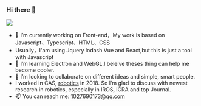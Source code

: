 ### Hi there 👋

<img src="https://github-readme-stats.vercel.app/api?username=Kun8018&show_icons=true&theme=radical&count_private=true&show_icons=true&include_all_commits=true" />

- 🔭 I’m currently working on Front-end，My work is based on Javascript、Typescript、HTML、CSS
- Usually，I'am using Jquery lodash Vue and React,but this is just a tool with Javascript
- 🌱 I’m learning Electron and WebGL.I beleive theses thing can help me become cooler. 
- 👯 I’m looking to collaborate on different ideas and simple, smart people.
- I worked in CAS, [robotics](http://bigsmilelab.ac.cn/cn/home.html) in 2018. So I‘m glad to discuss with newest research in robotics, especially in IROS, ICRA and top Journal.
- 📫 You can reach me: 1027690173@qq.com
<!--
**Kun8018/Kun8018** is a ✨ _special_ ✨ repository because its `README.md` (this file) appears on your GitHub profile.

Here are some ideas to get you started:


- 🌱 I’m currently learning ...
- 👯 I’m looking to collaborate on ...
- 🤔 I’m looking for help with ...
- 💬 Ask me about ...
- 📫 How to reach me: ...
- 😄 Pronouns: ...
- ⚡ Fun fact: ...
-->
